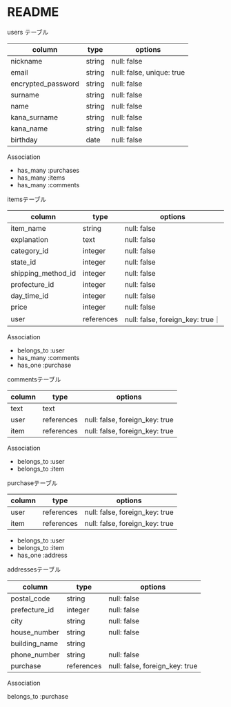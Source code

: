 # README
users テーブル

| column               |  type       |  options    |
|----------------------|-------------|-------------|
| nickname             | string      |  null: false|
| email                | string      |  null: false, unique: true
| encrypted_password   | string      |  null: false|
| surname              | string      |  null: false|
| name                 | string      |  null: false|
| kana_surname         | string      |  null: false|
| kana_name            | string      |  null: false|
| birthday             | date        |  null: false| 

Association

- has_many :purchases
- has_many :items
- has_many :comments

itemsテーブル

| column             |  type         |  options    |
|--------------------|-------------  |-------------|
| item_name          | string        |  null: false|
| explanation        | text          |  null: false|
| category_id        | integer       |  null: false|
| state_id           | integer       |  null: false|
| shipping_method_id | integer       |  null: false|
| profecture_id      | integer       |  null: false|
| day_time_id        | integer       |  null: false|
| price              | integer       |  null: false|
| user               |references     |  null: false, foreign_key: true｜


Association

- belongs_to :user
- has_many :comments
- has_one :purchase

commentsテーブル

| column      |  type       |  options                        |
|-------------|-------------|---------------------------------|
| text        | text        |                                 |
| user        | references  |   null: false, foreign_key: true|
| item        | references  |   null: false, foreign_key: true|

Association

- belongs_to :user
- belongs_to :item

purchaseテーブル

| column        |  type       |  options    |
|---------------|-------------|-------------|
| user          | references  |  null: false, foreign_key: true|
| item          | references  |  null: false, foreign_key: true|

- belongs_to :user
- belongs_to :item
- has_one :address

addressesテーブル

| column         |  type       |  options    |
|----------------|-------------|-------------|
|  postal_code   | string      |  null: false|
|  prefecture_id | integer     |  null: false|  
|  city          | string      |  null: false|
|  house_number  | string      |  null: false|
|  building_name | string      |             |
|  phone_number  | string      |  null: false|
|  purchase      | references  |  null: false, foreign_key: true

Association

belongs_to :purchase

